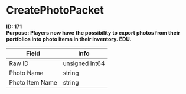 # CreatePhotoPacket

**ID: 171**  
**Purpose: Players now have the possibility to export photos from their portfolios into photo items in their inventory. EDU.**  

<table><thead><tr><th>Field</th><th>Info</th></tr></thead><tbody>
<tr><td>Raw ID</td><td>unsigned int64</td></tr>
<tr><td>Photo Name</td><td>string</td></tr>
<tr><td>Photo Item Name</td><td>string</td></tr>
</tbody></table>